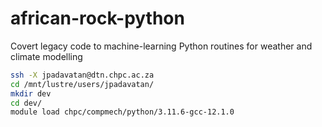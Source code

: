 # african-rock-python
Covert legacy code to machine-learning Python routines for weather and climate modelling


```bash
ssh -X jpadavatan@dtn.chpc.ac.za
cd /mnt/lustre/users/jpadavatan/
mkdir dev
cd dev/
module load chpc/compmech/python/3.11.6-gcc-12.1.0
```
